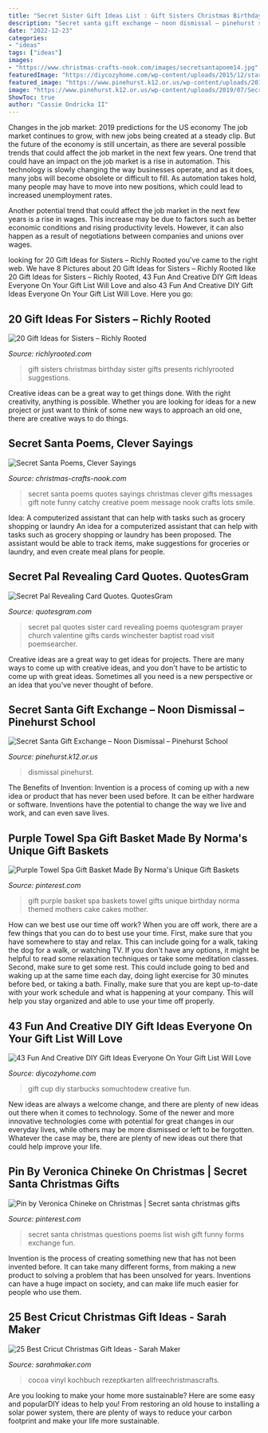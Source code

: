 ```yaml
---
title: "Secret Sister Gift Ideas List : Gift Sisters Christmas Birthday Sister Gifts Presents Richlyrooted Suggestions"
description: "Secret santa gift exchange – noon dismissal – pinehurst school"
date: "2022-12-23"
categories:
- "ideas"
tags: ["ideas"]
images:
- "https://www.christmas-crafts-nook.com/images/secretsantapoem14.jpg"
featuredImage: "https://diycozyhome.com/wp-content/uploads/2015/12/starbucks-cup.jpg"
featured_image: "https://www.pinehurst.k12.or.us/wp-content/uploads/2019/07/Secret-santa.png"
image: "https://www.pinehurst.k12.or.us/wp-content/uploads/2019/07/Secret-santa.png"
ShowToc: true
author: "Cassie Ondricka II"
---
```



Changes in the job market: 2019 predictions for the US economy
The job market continues to grow, with new jobs being created at a steady clip. But the future of the economy is still uncertain, as there are several possible trends that could affect the job market in the next few years. 
One trend that could have an impact on the job market is a rise in automation. This technology is slowly changing the way businesses operate, and as it does, many jobs will become obsolete or difficult to fill. As automation takes hold, many people may have to move into new positions, which could lead to increased unemployment rates. 

Another potential trend that could affect the job market in the next few years is a rise in wages. This increase may be due to factors such as better economic conditions and rising productivity levels. However, it can also happen as a result of negotiations between companies and unions over wages.

	

		
looking for 20 Gift Ideas for Sisters – Richly Rooted you've came to the right web. We have 8 Pictures about 20 Gift Ideas for Sisters – Richly Rooted like 20 Gift Ideas for Sisters – Richly Rooted, 43 Fun And Creative DIY Gift Ideas Everyone On Your Gift List Will Love and also 43 Fun And Creative DIY Gift Ideas Everyone On Your Gift List Will Love. Here you go:
		
    
## 20 Gift Ideas For Sisters – Richly Rooted

<img loading=lazy src="http://richlyrooted.com/wp-content/uploads/2015/11/20-Gift-Ideas-for-Sisters-RichlyRooted.com_.jpg" onerror="this.onerror=null;this.src='https://tse4.mm.bing.net/th?id=OIP.kytOHVnZAej5RxGt58xFBwHaJ6&amp;pid=15.1';" alt="20 Gift Ideas for Sisters – Richly Rooted">

_Source: richlyrooted.com_

>gift sisters christmas birthday sister gifts presents richlyrooted suggestions. 

	

Creative ideas can be a great way to get things done. With the right creativity, anything is possible. Whether you are looking for ideas for a new project or just want to think of some new ways to approach an old one, there are creative ways to do things.

    
## Secret Santa Poems, Clever Sayings

<img loading=lazy src="https://www.christmas-crafts-nook.com/images/secretsantapoem14.jpg" onerror="this.onerror=null;this.src='https://tse2.mm.bing.net/th?id=OIP.xkmeyTdERB6Kz_xU4WBrAQHaDI&amp;pid=15.1';" alt="Secret Santa Poems, Clever Sayings">

_Source: christmas-crafts-nook.com_

>secret santa poems quotes sayings christmas clever gifts messages gift note funny catchy creative poem message nook crafts lots smile. 

	

Idea: A computerized assistant that can help with tasks such as grocery shopping or laundry
An idea for a computerized assistant that can help with tasks such as grocery shopping or laundry has been proposed. The assistant would be able to track items, make suggestions for groceries or laundry, and even create meal plans for people.

    
## Secret Pal Revealing Card Quotes. QuotesGram

<img loading=lazy src="https://cdn.quotesgram.com/img/83/21/626298492-secret_20pal.png" onerror="this.onerror=null;this.src='https://tse3.mm.bing.net/th?id=OIP.Dn2wy7Jr0NPnTA4sL-lGjwAAAA&amp;pid=15.1';" alt="Secret Pal Revealing Card Quotes. QuotesGram">

_Source: quotesgram.com_

>secret pal quotes sister card revealing poems quotesgram prayer church valentine gifts cards winchester baptist road visit poemsearcher. 

	

Creative ideas are a great way to get ideas for projects. There are many ways to come up with creative ideas, and you don't have to be artistic to come up with great ideas. Sometimes all you need is a new perspective or an idea that you've never thought of before.

    
## Secret Santa Gift Exchange – Noon Dismissal – Pinehurst School

<img loading=lazy src="https://www.pinehurst.k12.or.us/wp-content/uploads/2019/07/Secret-santa.png" onerror="this.onerror=null;this.src='https://tse1.mm.bing.net/th?id=OIP.NMOSK7KDw7f931suJ2LzZQHaEK&amp;pid=15.1';" alt="Secret Santa Gift Exchange – Noon Dismissal – Pinehurst School">

_Source: pinehurst.k12.or.us_

>dismissal pinehurst. 

	

The Benefits of Invention:
Invention is a process of coming up with a new idea or product that has never been used before. It can be either hardware or software. Inventions have the potential to change the way we live and work, and can even save lives.

    
## Purple Towel Spa Gift Basket Made By Norma&#039;s Unique Gift Baskets

<img loading=lazy src="https://i.pinimg.com/736x/61/06/54/6106545acaca86bc54ab57307bc8c7d8--purple-gift-basket-ideas-spa-gift-basket-ideas.jpg" onerror="this.onerror=null;this.src='https://tse3.mm.bing.net/th?id=OIP.J1AmsIXAL-V-G30wNa6HLgHaNK&amp;pid=15.1';" alt="Purple Towel Spa Gift Basket Made By Norma&#039;s Unique Gift Baskets">

_Source: pinterest.com_

>gift purple basket spa baskets towel gifts unique birthday norma themed mothers cake cakes mother. 

	

How can we best use our time off work?
When you are off work, there are a few things that you can do to best use your time. First, make sure that you have somewhere to stay and relax. This can include going for a walk, taking the dog for a walk, or watching TV. If you don't have any options, it might be helpful to read some relaxation techniques or take some meditation classes. Second, make sure to get some rest. This could include going to bed and waking up at the same time each day, doing light exercise for 30 minutes before bed, or taking a bath. Finally, make sure that you are kept up-to-date with your work schedule and what is happening at your company. This will help you stay organized and able to use your time off properly.

    
## 43 Fun And Creative DIY Gift Ideas Everyone On Your Gift List Will Love

<img loading=lazy src="https://diycozyhome.com/wp-content/uploads/2015/12/starbucks-cup.jpg" onerror="this.onerror=null;this.src='https://tse4.mm.bing.net/th?id=OIP.DDcoYQJgmnfVD06p7t1KjQHaKo&amp;pid=15.1';" alt="43 Fun And Creative DIY Gift Ideas Everyone On Your Gift List Will Love">

_Source: diycozyhome.com_

>gift cup diy starbucks somuchtodew creative fun. 

	

New ideas are always a welcome change, and there are plenty of new ideas out there when it comes to technology. Some of the newer and more innovative technologies come with potential for great changes in our everyday lives, while others may be more dismissed or left to be forgotten. Whatever the case may be, there are plenty of new ideas out there that could help improve your life.

    
## Pin By Veronica Chineke On Christmas | Secret Santa Christmas Gifts

<img loading=lazy src="https://i.pinimg.com/originals/d8/9c/bf/d89cbf1fc71b3db31162eb82de1244f9.png" onerror="this.onerror=null;this.src='https://tse3.mm.bing.net/th?id=OIP.0LQZLsSAgmmS8rJ7J40t6gHaNL&amp;pid=15.1';" alt="Pin by Veronica Chineke on Christmas | Secret santa christmas gifts">

_Source: pinterest.com_

>secret santa christmas questions poems list wish gift funny forms exchange fun. 

	

Invention is the process of creating something new that has not been invented before. It can take many different forms, from making a new product to solving a problem that has been unsolved for years. Inventions can have a huge impact on society, and can make life much easier for people who use them.

    
## 25 Best Cricut Christmas Gift Ideas - Sarah Maker

<img loading=lazy src="https://sarahmaker.com/wp-content/uploads/2020/10/DIY-Hot-Cocoa-Christmas-Mug-Gift.jpg" onerror="this.onerror=null;this.src='https://tse4.mm.bing.net/th?id=OIP.Db6BeH8O2QroPoxl26vPDQHaL1&amp;pid=15.1';" alt="25 Best Cricut Christmas Gift Ideas - Sarah Maker">

_Source: sarahmaker.com_

>cocoa vinyl kochbuch rezeptkarten allfreechristmascrafts. 

	

Are you looking to make your home more sustainable? Here are some easy and popularDIY ideas to help you! From restoring an old house to installing a solar power system, there are plenty of ways to reduce your carbon footprint and make your life more sustainable.

